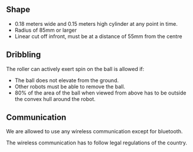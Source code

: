 ## Shape
- 0.18 meters wide and 0.15 meters high cylinder at any point in time.
- Radius of 85mm or larger
- Linear cut off infront, must be at a distance of 55mm from the centre

## Dribbling
The roller can actively exert spin on the ball is allowed if:
- The ball does not elevate from the ground.
- Other robots must be able to remove the ball.
- 80% of the area of the ball when viewed from above has to be outside the convex hull around the robot.

## Communication
We are allowed to use any wireless communication except for bluetooth.

The wireless communication has to follow legal regulations of the country. 
